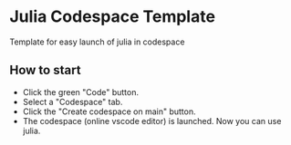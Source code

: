 # Julia Codespace Template
Template for easy launch of julia in codespace

## How to start
- Click the green "Code" button.
- Select a "Codespace" tab.
- Click the "Create codespace on main" button.
- The codespace (online vscode editor) is launched. Now you can use julia.
